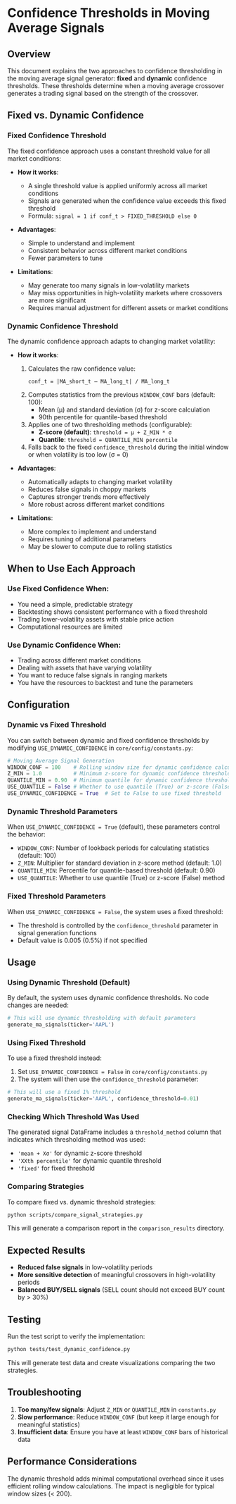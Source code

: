 # Confidence Thresholds in Moving Average Signals

## Overview

This document explains the two approaches to confidence thresholding in the moving average signal generator: **fixed** and **dynamic** confidence thresholds. These thresholds determine when a moving average crossover generates a trading signal based on the strength of the crossover.

## Fixed vs. Dynamic Confidence

### Fixed Confidence Threshold

The fixed confidence approach uses a constant threshold value for all market conditions:

- **How it works**:
  - A single threshold value is applied uniformly across all market conditions
  - Signals are generated when the confidence value exceeds this fixed threshold
  - Formula: `signal = 1 if conf_t > FIXED_THRESHOLD else 0`

- **Advantages**:
  - Simple to understand and implement
  - Consistent behavior across different market conditions
  - Fewer parameters to tune

- **Limitations**:
  - May generate too many signals in low-volatility markets
  - May miss opportunities in high-volatility markets where crossovers are more significant
  - Requires manual adjustment for different assets or market conditions

### Dynamic Confidence Threshold

The dynamic confidence approach adapts to changing market volatility:

- **How it works**:
  1. Calculates the raw confidence value:
     ```
     conf_t = |MA_short_t – MA_long_t| / MA_long_t
     ```
  2. Computes statistics from the previous `WINDOW_CONF` bars (default: 100):
     - Mean (μ) and standard deviation (σ) for z-score calculation
     - 90th percentile for quantile-based threshold
  3. Applies one of two thresholding methods (configurable):
     - **Z-score (default)**: `threshold = μ + Z_MIN * σ`
     - **Quantile**: `threshold = QUANTILE_MIN percentile`
  4. Falls back to the fixed `confidence_threshold` during the initial window or when volatility is too low (σ = 0)

- **Advantages**:
  - Automatically adapts to changing market volatility
  - Reduces false signals in choppy markets
  - Captures stronger trends more effectively
  - More robust across different market conditions

- **Limitations**:
  - More complex to implement and understand
  - Requires tuning of additional parameters
  - May be slower to compute due to rolling statistics

## When to Use Each Approach

### Use Fixed Confidence When:
- You need a simple, predictable strategy
- Backtesting shows consistent performance with a fixed threshold
- Trading lower-volatility assets with stable price action
- Computational resources are limited

### Use Dynamic Confidence When:
- Trading across different market conditions
- Dealing with assets that have varying volatility
- You want to reduce false signals in ranging markets
- You have the resources to backtest and tune the parameters

## Configuration

### Dynamic vs Fixed Threshold

You can switch between dynamic and fixed confidence thresholds by modifying `USE_DYNAMIC_CONFIDENCE` in `core/config/constants.py`:

```python
# Moving Average Signal Generation
WINDOW_CONF = 100    # Rolling window size for dynamic confidence calculation
Z_MIN = 1.0          # Minimum z-score for dynamic confidence threshold
QUANTILE_MIN = 0.90  # Minimum quantile for dynamic confidence threshold
USE_QUANTILE = False # Whether to use quantile (True) or z-score (False) for dynamic threshold
USE_DYNAMIC_CONFIDENCE = True  # Set to False to use fixed threshold
```

### Dynamic Threshold Parameters

When `USE_DYNAMIC_CONFIDENCE = True` (default), these parameters control the behavior:

- `WINDOW_CONF`: Number of lookback periods for calculating statistics (default: 100)
- `Z_MIN`: Multiplier for standard deviation in z-score method (default: 1.0)
- `QUANTILE_MIN`: Percentile for quantile-based threshold (default: 0.90)
- `USE_QUANTILE`: Whether to use quantile (True) or z-score (False) method

### Fixed Threshold Parameters

When `USE_DYNAMIC_CONFIDENCE = False`, the system uses a fixed threshold:
- The threshold is controlled by the `confidence_threshold` parameter in signal generation functions
- Default value is 0.005 (0.5%) if not specified

## Usage

### Using Dynamic Threshold (Default)

By default, the system uses dynamic confidence thresholds. No code changes are needed:

```python
# This will use dynamic thresholding with default parameters
generate_ma_signals(ticker='AAPL')
```

### Using Fixed Threshold

To use a fixed threshold instead:

1. Set `USE_DYNAMIC_CONFIDENCE = False` in `core/config/constants.py`
2. The system will then use the `confidence_threshold` parameter:

```python
# This will use a fixed 1% threshold
generate_ma_signals(ticker='AAPL', confidence_threshold=0.01)
```

### Checking Which Threshold Was Used

The generated signal DataFrame includes a `threshold_method` column that indicates which thresholding method was used:
- `'mean + Xσ'` for dynamic z-score threshold
- `'XXth percentile'` for dynamic quantile threshold
- `'fixed'` for fixed threshold

### Comparing Strategies

To compare fixed vs. dynamic threshold strategies:

```bash
python scripts/compare_signal_strategies.py
```

This will generate a comparison report in the `comparison_results` directory.

## Expected Results

- **Reduced false signals** in low-volatility periods
- **More sensitive detection** of meaningful crossovers in high-volatility periods
- **Balanced BUY/SELL signals** (SELL count should not exceed BUY count by > 30%)

## Testing

Run the test script to verify the implementation:

```bash
python tests/test_dynamic_confidence.py
```

This will generate test data and create visualizations comparing the two strategies.

## Troubleshooting

1. **Too many/few signals**: Adjust `Z_MIN` or `QUANTILE_MIN` in `constants.py`
2. **Slow performance**: Reduce `WINDOW_CONF` (but keep it large enough for meaningful statistics)
3. **Insufficient data**: Ensure you have at least `WINDOW_CONF` bars of historical data

## Performance Considerations

The dynamic threshold adds minimal computational overhead since it uses efficient rolling window calculations. The impact is negligible for typical window sizes (< 200).

